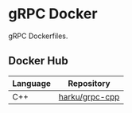 # gRPC Docker

gRPC Dockerfiles.

## Docker Hub

| Language | Repository |
| - | - |
| C++ | [harku/grpc-cpp](https://hub.docker.com/r/harku/grpc-cpp) |
